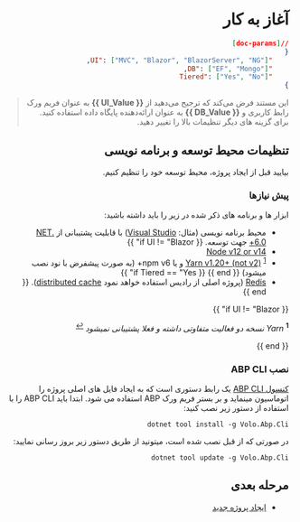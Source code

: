 <div dir="rtl">

# آغاز به کار

````json
//[doc-params]
{
    "UI": ["MVC", "Blazor", "BlazorServer", "NG"],
    "DB": ["EF", "Mongo"],
    "Tiered": ["Yes", "No"]
}
````

> این مستند فرض می‌کند که ترجیح می‌دهید از **{{ UI_Value }}** به عنوان فریم ورک رابط کاربری و **{{ DB_Value }}** به عنوان ارائه‌دهنده پایگاه داده استفاده کنید. برای گزینه های دیگر تنظیمات بالا را تغییر دهید.

## تنظیمات محیط توسعه و برنامه نویسی

بیایید قبل از ایجاد پروژه، محیط توسعه خود را تنظیم کنیم.

### پیش نیازها

ابزار ها و برنامه های ذکر شده در زیر را باید داشته باشید:

* محیط برنامه نویسی (مثال: [Visual Studio](https://visualstudio.microsoft.com/vs/)) با قابلیت پشتیبانی از  [.NET 6.0+](https://dotnet.microsoft.com/download/dotnet) جهت توسعه.
{{ if UI != "Blazor" }}
* [Node v12 or v14](https://nodejs.org/)
* [Yarn v1.20+ (not v2)](https://classic.yarnpkg.com/en/docs/install) <sup id="a-yarn">[1](#f-yarn)</sup> و یا npm v6+ (به صورت پیشفرض با نود نصب میشود)
{{ end }}
{{ if Tiered == "Yes" }}
* [Redis](https://redis.io/) (پروژه اصلی از رادیس استفاده خواهد نمود [distributed cache](Caching.md)).
{{ end }}

{{ if UI != "Blazor" }}

<sup id="f-yarn"><b>1</b></sup> _Yarn نسخه دو فعالیت متفاوتی داشته و فعلا پشتیبانی نمیشود_ <sup>[↩](#a-yarn)</sup>

{{ end }}

### نصب ABP CLI

[کنسول ABP CLI](./CLI.md) یک رابط دستوری است که به ایجاد فایل های اصلی پروژه را اتوماسیون مینماید و بر بستر فریم ورک ABP استفاده می شود. ابتدا باید ABP CLI را با استفاده از دستور زیر نصب کنید:

````shell
dotnet tool install -g Volo.Abp.Cli
````

در صورتی که از قبل نصب شده است، میتونید از طریق دستور زیر بروز رسانی نمایید:

````shell
dotnet tool update -g Volo.Abp.Cli
````

## مرحله بعدی

* [ایجاد پروژه جدید](Getting-Started-Create-Solution.md)

</div>